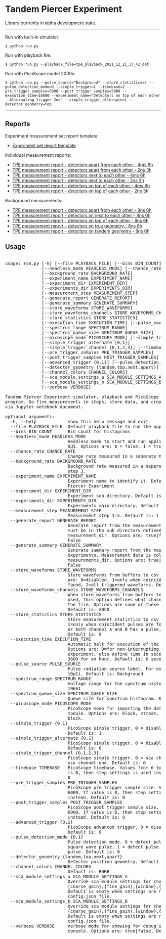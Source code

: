 # Tandem Piercer Experiment

Library currently in alpha development state.

---

Run with built-in simulator:

`$ python run.py`

Run with playback file:

`$ python run.py --playback_file=tpe_playback_2021_12_21_17_42.dat`

Run with PicoScope model 2000a:

`$ python run.py --pulse_source="Background" --store_statistics=2 --pulse_detection_mode=0 --simple_trigger=1 --timebase=2 --pre_trigger_samples=5000 --post_trigger_samples=5000 --execution_time=10800 --experiment_name="Detectors on top of each other - Alternating trigger 2ns" --simple_trigger_alternate=1 --detector_geometry=top`

---

## Reports

Experiment measurement set report template:

- [Experiment set report template](https://nbviewer.org/github/markomanninen/tandempiercerexperiment/blob/main/report_template/report_template.ipynb)

Individual measurement reports:

- [TPE measurement report - detectors apart from each other - 4ms 6h](https://nbviewer.org/github/markomanninen/tandempiercerexperiment/blob/main/report_template/TPE%20report%20-%20detectors%20apart%20from%20each%20other.ipynb)
- [TPE measurement report - detectors apart from each other - 2ns 3h](https://nbviewer.org/github/markomanninen/tandempiercerexperiment/blob/main/report_template/TPE%20report%20-%20detectors%20apart%20from%20each%20other%20-%202ns%203h.ipynb)
- [TPE measurement report - detectors next to each other - 4ms 6h](https://nbviewer.org/github/markomanninen/tandempiercerexperiment/blob/main/report_template/TPE%20report%20-%20detectors%20next%20to%20each%20other.ipynb)
- [TPE measurement report - detectors next to each other - 2ns 3h](https://nbviewer.org/github/markomanninen/tandempiercerexperiment/blob/main/report_template/TPE%20report%20-%20detectors%20next%20to%20each%20other%20-%202ns%203h.ipynb)
- [TPE measurement report - detectors on top of each other - 4ms 6h](https://nbviewer.org/github/markomanninen/tandempiercerexperiment/blob/main/report_template/TPE%20report%20-%20detectors%20on%20top%20of%20each%20other.ipynb)
- [TPE measurement report - detectors on top of each other - 2ns 3h](https://nbviewer.org/github/markomanninen/tandempiercerexperiment/blob/main/report_template/TPE%20report%20-%20detectors%20on%20top%20of%20each%20other%20-%202ns%203h.ipynb)

Background measurements:

- [TPE measurement report - detectors apart from each other - 8ns 6h](https://nbviewer.org/github/markomanninen/tandempiercerexperiment/blob/main/report_template/TPE%20Report%20-%20Background%20apart%20geometry.ipynb)
- [TPE measurement report - detectors on next to each other - 8ns 6h](https://nbviewer.org/github/markomanninen/tandempiercerexperiment/blob/main/report_template/TPE%20Report%20-%20Background%20next%20geometry.ipynb)
- [TPE measurement report - detectors on top of each other - 8ns 6h](https://nbviewer.org/github/markomanninen/tandempiercerexperiment/blob/main/report_template/TPE%20Report%20-%20Background%20top%20geometry.ipynb)
- [TPE measurement report - detectors on true geometry - 8ns 6h](https://nbviewer.org/github/markomanninen/tandempiercerexperiment/blob/main/report_template/TPE%20Report%20-%20Background%20true%20geometry.ipynb)
- [TPE measurement report - detectors on tandem geometry - 8ns 6h](https://nbviewer.org/github/markomanninen/tandempiercerexperiment/blob/main/report_template/TPE%20Report%20-%20Background%20tandem%20%20geometry.ipynb)


## Usage

<pre>

usage: run.py [-h] [--file PLAYBACK_FILE] [--bins BIN_COUNT]
              [--headless_mode HEADLESS_MODE] [--chance_rate CHANCE_RATE]
              [--background_rate BACKGROUND_RATE]
              [--experiment_name EXPERIMENT_NAME]
              [--experiment_dir EXPERIMENT_DIR]
              [--experiments_dir EXPERIMENTS_DIR]
              [--measurement_step MEASUREMENT_STEP]
              [--generate_report GENERATE_REPORT]
              [--generate_summary GENERATE_SUMMARY]
              [--store_waveforms STORE_WAVEFORMS]
              [--store_waveforms_channels STORE_WAVEFORMS_CHANNELS]
              [--store_statistics STORE_STATISTICS]
              [--execution_time EXECUTION_TIME] [--pulse_source PULSE_SOURCE]
              [--spectrum_range SPECTRUM_RANGE]
              [--spectrum_queue_size SPECTRUM_QUEUE_SIZE]
              [--picoscope_mode PICOSCOPE_MODE] [--simple_trigger {0,1}]
              [--simple_trigger_alternate {0,1}]
              [--simple_trigger_channel {0,1,2,3}] [--timebase TIMEBASE]
              [--pre_trigger_samples PRE_TRIGGER_SAMPLES]
              [--post_trigger_samples POST_TRIGGER_SAMPLES]
              [--advanced_trigger {0,1}] [--pulse_detection_mode {0,1}]
              [--detector_geometry {tandem,top,next,apart}]
              [--channel_colors CHANNEL_COLORS]
              [--sca_module_settings_a SCA_MODULE_SETTINGS_A]
              [--sca_module_settings_b SCA_MODULE_SETTINGS_B]
              [--verbose VERBOSE]

Tandem Piercer Experiment simulator, playback and PicoScope data acquisition
program. Do five measurements in steps, store data, and create a report file
via Jupyter notebook document.

optional arguments:
  -h, --help            show this help message and exit
  --file PLAYBACK_FILE  Default playback file to run the application.
  --bins BIN_COUNT      Bin count for histograms
  --headless_mode HEADLESS_MODE
                        Headless mode to start and run application without
                        GUI. Options are: 0 = false, 1 = true. Default is: 0.
  --chance_rate CHANCE_RATE
                        Change rate measured in a separate measurement step 2.
  --background_rate BACKGROUND_RATE
                        Background rate measured in a separate measurement
                        step 3.
  --experiment_name EXPERIMENT_NAME
                        Experiment name to identify it. Default is: Tandem
                        Piercer Experiment
  --experiment_dir EXPERIMENT_DIR
                        Experiment sub directory. Default is: default
  --experiments_dir EXPERIMENTS_DIR
                        Experiments main directory. Default is: experiments
  --measurement_step MEASUREMENT_STEP
                        Measurement step 1-5. Default is: 1
  --generate_report GENERATE_REPORT
                        Generate report from the measurement. Measurement data
                        must be in the sub directory defined by
                        measurement_dir. Options are: true|false. Default is:
                        False
  --generate_summary GENERATE_SUMMARY
                        Generate summary report from the measurements in all
                        experiments. Measurement data is collected from the
                        measurements_dir. Options are: true|false. Default is:
                        False
  --store_waveforms STORE_WAVEFORMS
                        Store waveforms from buffers to csv files. Options
                        are: 0=disabled, 1=only when coincident signals are
                        found, 2=all triggered waveforms. Default is: 0
  --store_waveforms_channels STORE_WAVEFORMS_CHANNELS
                        When store_waveforms from buffers to csv files is
                        used, this option defines what channels are stored to
                        the file. Options are some of these characters: ABCD.
                        Default is: ABCD
  --store_statistics STORE_STATISTICS
                        Store measurement statistics to csv files. 0=disabled,
                        1=only when coincident pulses are found, 2=if either
                        or both channel A and B has a pulse, 3=everything.
                        Default is: 0
  --execution_time EXECUTION_TIME
                        Automatic halt for execution of the experiment.
                        Options are: 0=for non-interrupting execution of the
                        experiment, else define time in seconds, for example
                        3600 for an hour. Default is: 0 seconds.
  --pulse_source PULSE_SOURCE
                        Pulse radiation source label. For example: Cd-109
                        10μCi. Default is: Background
  --spectrum_range SPECTRUM_RANGE
                        Voltage range for the spectrum histograms. Default is:
                        19661
  --spectrum_queue_size SPECTRUM_QUEUE_SIZE
                        Queue size for spectrum histogram. Default is: 30000
  --picoscope_mode PICOSCOPE_MODE
                        PicoScope mode for importing the data acquisition
                        module. Options are: block, stream, None. Default is:
                        block.
  --simple_trigger {0,1}
                        PicoScope simple trigger. 0 = disabled, 1 = enabled.
                        Default is: 1
  --simple_trigger_alternate {0,1}
                        PicoScope simple trigger. 0 = disabled, 1 = enabled.
                        Default is: 0
  --simple_trigger_channel {0,1,2,3}
                        PicoScope simple trigger. 0 = sca channel zero, 1 =
                        sca channel one. Default is: 0
  --timebase TIMEBASE   PicoScope timebase. Values from 0 to 60000. If value
                        is 0, then step settings is used instead. Default is:
                        0
  --pre_trigger_samples PRE_TRIGGER_SAMPLES
                        PicoScope pre trigger sample size. Values from 0 to
                        6000. If value is 0, then step settings is used
                        instead. Default is: 0
  --post_trigger_samples POST_TRIGGER_SAMPLES
                        PicoScope post trigger sample size. Values from 0 to
                        6000. If value is 0, then step settings is used
                        instead. Default is: 0
  --advanced_trigger {0,1}
                        PicoScope advanced trigger. 0 = disabled, 1 = enabled.
                        Default is: 0
  --pulse_detection_mode {0,1}
                        Pulse detection mode. 0 = detect pulse from the (SCA)
                        square wave pulse. 1 = detect pulse from the raw
                        pulse. Default is: 0
  --detector_geometry {tandem,top,next,apart}
                        Detector position geometry. Default is: tandem
  --channel_colors CHANNEL_COLORS
                        Default is: RBRB
  --sca_module_settings_a SCA_MODULE_SETTINGS_A
                        Override sca module settings for channel A. Format is:
                        {coarse_gain},{fine_gain},{window},{lower_level}.
                        Default is empty when settings are retrieved from the
                        config.json file.
  --sca_module_settings_b SCA_MODULE_SETTINGS_B
                        Override sca module settings for channel B. Format is:
                        {coarse_gain},{fine_gain},{window},{lower_level}.
                        Default is empty when settings are retrieved from the
                        config.json file.
  --verbose VERBOSE     Verbose mode for showing for debug information in the
                        console. Options are: true|false. Default is: False

</pre>

